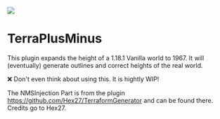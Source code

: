 ![](https://i.imgur.com/iNlTCjYh.jpg)

# TerraPlusMinus

This plugin expands the height of a 1.18.1 Vanilla world to 1967. It will (eventually) generate outlines and correct heights of the real world.

❌ Don't even think about using this. It is hightly WIP!

The NMSInjection Part is from the plugin https://github.com/Hex27/TerraformGenerator and can be found there. Credits go to Hex27.
